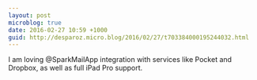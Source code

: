 ```yaml
---
layout: post
microblog: true
date: 2016-02-27 10:59 +1000
guid: http://desparoz.micro.blog/2016/02/27/t703384000195244032.html
---
```

I am loving @SparkMailApp integration with services like Pocket and Dropbox, as well as full iPad Pro support.
